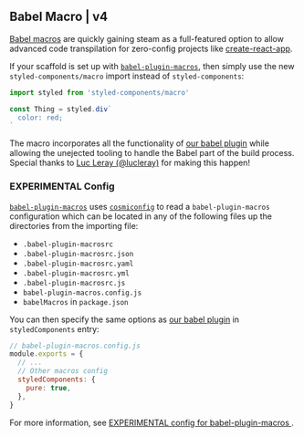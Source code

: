 ## Babel Macro | v4

[Babel macros](https://babeljs.io/blog/2017/09/11/zero-config-with-babel-macros) are quickly gaining steam as a full-featured option to allow advanced code transpilation for zero-config projects like [create-react-app](https://github.com/facebook/create-react-app).

If your scaffold is set up with [`babel-plugin-macros`](https://github.com/kentcdodds/babel-plugin-macros), then simply use the new `styled-components/macro` import instead of `styled-components`:

```js
import styled from 'styled-components/macro'

const Thing = styled.div`
  color: red;
`
```

The macro incorporates all the functionality of [our babel plugin](/docs/tooling#babel-plugin) while allowing the unejected tooling to handle the Babel part of the build process. Special thanks to [Luc Leray (@lucleray)](https://github.com/lucleray) for making this happen!

### EXPERIMENTAL Config

[`babel-plugin-macros`](https://github.com/kentcdodds/babel-plugin-macros) uses [`cosmiconfig`](https://www.npmjs.com/package/cosmiconfig) to read a `babel-plugin-macros` configuration which
can be located in any of the following files up the directories from the
importing file:

* `.babel-plugin-macrosrc`
* `.babel-plugin-macrosrc.json`
* `.babel-plugin-macrosrc.yaml`
* `.babel-plugin-macrosrc.yml`
* `.babel-plugin-macrosrc.js`
* `babel-plugin-macros.config.js`
* `babelMacros` in `package.json`

You can then specify the same options as [our babel plugin](/docs/tooling#babel-plugin) in `styledComponents` entry:

```js
// babel-plugin-macros.config.js
module.exports = {
  // ...
  // Other macros config
  styledComponents: {
    pure: true,
  },
}
```

For more information, see [EXPERIMENTAL config for babel-plugin-macros ](https://github.com/kentcdodds/babel-plugin-macros/blob/master/other/docs/author.md#config-experimental).
